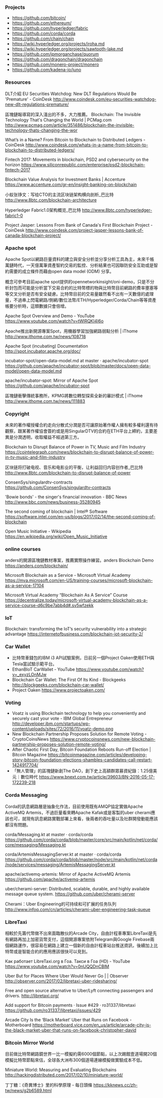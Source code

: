 ### Projects
* https://github.com/bitcoin/
* https://github.com/ethereum/
* https://github.com/hyperledger/fabric
* https://github.com/corda/corda
* https://github.com/chain/chain
* https://wiki.hyperledger.org/projects/iroha.md
* https://wiki.hyperledger.org/projects/sawtooth-lake.md
* https://github.com/jpmorganchase/quorum
* https://github.com/dragonchain/dragonchain
* https://github.com/monero-project/monero
* https://github.com/kadena-io/juno

### Resources

DLT介紹 EU Securities Watchdog: New DLT Regulations Would Be 'Premature' - CoinDesk  http://www.coindesk.com/eu-securities-watchdog-new-dlt-regulations-premature/

區塊鏈報導寫的深入淺出的不多，大力推薦。 Blockchain: The Invisible Technology That's Changing the World | PCMag.com  http://www.pcmag.com/article/351486/blockchain-the-invisible-technology-thats-changing-the-wor

What’s in a Name? From Bitcoin to Blockchain to Distributed Ledgers - CoinDesk  http://www.coindesk.com/whats-in-a-name-from-bitcoin-to-blockchain-to-distributed-ledgers/

Fintech 2017: Movements in blockchain, PSD2 and cybersecurity on the horizon https://www.siliconrepublic.com/enterprise/psd2-blockchain-fintech-2017

Blockchain Value Analysis for Investment Banks | Accenture https://www.accenture.com/gr-en/insight-banking-on-blockchain

小蚁张铮文：写给CTO的主流区块链架构横向剖析_巴比特 http://www.8btc.com/blockchain-architecture

Hyperledger Fabric1.0架构概览_巴比特 http://www.8btc.com/hyperledger-fabric1-0

Project Jasper: Lessons From Bank of Canada's First Blockchain Project - CoinDesk  http://www.coindesk.com/project-jasper-lessons-bank-of-canada-blockchain-project/

### Apache spot

Apache Spot以網路巨量資料的建立與安全分析並分享分析工具為主，未來千帳萬鏈時代，一天億萬筆資產智約交易的監控、分析結果也可因聯防安全互助或是智約需要的成立條件而藉由open data model (ODM) 分享。

概念可參考目前apache spot提供的opennetworkinsight/oni-demo，只是不分析封包而可能是分析當下交易合約的比特幣標的物與比特幣目前網路的費率壅塞等等交叉分析是否有安全疑慮。比特幣目前的交易量雖然看不出有一天數億的處理量，不過串上閃電網路/側網/數位法幣/ETH/Hyperledger/Corda/Chain等等資產帳要分析時，這類數據只會倍增。

Apache Spot Overview and Demo - YouTube  https://www.youtube.com/watch?v=tWlRQKI4I6o

Apache推出新開源專案Spot，用機器學習加強網路弱點分析 | iThome  http://www.ithome.com.tw/news/108718

Apache Spot (incubating) Documentation  http://spot.incubator.apache.org/doc/

incubator-spot/open-data-model.md at master · apache/incubator-spot https://github.com/apache/incubator-spot/blob/master/docs/open-data-model/open-data-model.md

apache/incubator-spot: Mirror of Apache Spot https://github.com/apache/incubator-spot

區塊鏈衝擊傳統事務所，KPMG將數位轉型探索全新的審計模式 | iThome  http://www.ithome.com.tw/news/111883

### Copyright

未來的著作權授權合約走向分散式分潤是否可讓原始著作權人擁有較多權利還有待觀察，跟某著作權協會簽約或是用SingularDTV的合約在ETH平台上締約，主要差異是分潤透明，收取權益不經過第三方。

Blockchain to Disrupt Balance of Power in TV, Music and Film Industry  https://cointelegraph.com/news/blockchain-to-disrupt-balance-of-power-in-tv-music-and-film-industry

区块链将打破电视、音乐和电影业的平衡，让利益回归内容创作者_巴比特  http://www.8btc.com/blockchain-to-disrupt-balance-of-power

ConsenSys/singulardtv-contracts  https://github.com/ConsenSys/singulardtv-contracts

'Bowie bonds' - the singer's financial innovation - BBC News  http://www.bbc.com/news/business-35280945

The second coming of blockchain | Intel® Software https://software.intel.com/en-us/blogs/2017/02/14/the-second-coming-of-blockchain

Open Music Initiative - Wikipedia  https://en.wikipedia.org/wiki/Open_Music_Initiative

### online courses

anders的開源區塊鏈教材專案，推薦實際操作練習。anders Blockchain Demo https://anders.com/blockchain/

Microsoft Blockchain as a Service - Microsoft Virtual Academy  https://mva.microsoft.com/en-US/training-courses/microsoft-blockchain-as-a-service-17104

Microsoft Virtual Academy “Blockchain As A Service” Course https://decentralize.today/microsoft-virtual-academy-blockchain-as-a-service-course-d6c9be7abb4d#.sv5wfzekk

### IoT

Blockchain: transforming the IoT’s security vulnerability into a strategic advantage  https://internetofbusiness.com/blockchain-iot-security-2/

### Car Wallet
* 比特幣車錢包的IBM i3 API試驗案例，日前另一個Project Oaken使用ETH與Tesla當試驗示範平台。
* EthanBIoT CarWallet - YouTube https://www.youtube.com/watch?v=_exyzLOnMJw
* Blockchain Car Wallet: The First Of Its Kind - Blockgeeks http://blockgeeks.com/blockchain-car-wallet/
* Project Oaken https://www.projectoaken.com/

### Voting

* Voatz is using Blockchain technology to help you conveniently and securely cast your vote - IBM Global Entrepreneur  http://developer.ibm.com/startups/wp-content/uploads/sites/72/2016/11/voatz-demo.png
* New Blockchain Partnership Proposes Solution for Remote Voting - CryptoCoinsNews  https://www.cryptocoinsnews.com/new-blockchain-partnership-proposes-solution-remote-voting/
* After Chaotic First Day, Bitcoin Foundation Reboots Run-off Election | Bitcoin Magazine  https://bitcoinmagazine.com/articles/developing-story-bitcoin-foundation-elections-shambles-candidates-call-restart-1424917704/
* 「無人管理」的區塊鏈新創The DAO，創下史上高額群眾募資紀錄：1.25億美元｜數位時代  https://www.bnext.com.tw/article/39603/BN-2016-05-17-172239-218

### Corda Messaging

Corda的訊息網路層是抽象化作法，目前使用既有AMQP協定實做Apache ActiveMQ Artemis，不過巨量看來轉Apache Kafak或是客製的uber cherami應該也可，就現有訊息網路實戰部署上來看，後兩者的吞吐量以及社群開發動能應該都沒有問題。

corda/Messaging.kt at master · corda/corda  https://github.com/corda/corda/blob/master/core/src/main/kotlin/net/corda/core/messaging/Messaging.kt

corda/ArtemisMessagingServer.kt at master · corda/corda  https://github.com/corda/corda/blob/master/node/src/main/kotlin/net/corda/node/services/messaging/ArtemisMessagingServer.kt

apache/activemq-artemis: Mirror of Apache ActiveMQ Artemis  https://github.com/apache/activemq-artemis

uber/cherami-server: Distributed, scalable, durable, and highly available message queue system.  https://github.com/uber/cherami-server

Cherami：Uber Engineering的可持续和可扩展的任务队列  http://www.infoq.com/cn/articles/cherami-uber-engineering-task-queue

### LibreTaxi

相較於先籌代幣做不出來面臨散伙的Arcade City，自由計程車專案LibreTaxi是先有網路再加上加密貨幣支付，這個開源專案依附Telegram與Google Firebase兩個網路運作，很容易在網路上建立一個新的自由計程車站台推送資訊，後續加上比特幣或是智能合約的應用應該很快可以見到。

Как работает LibreTaxi.org в Гоа. Такси в Гоа (HD) - YouTube  https://www.youtube.com/watch?v=0nUQQDnCBlM

Uber But for Places Where Uber Would Never Go | | Observer  http://observer.com/2017/02/libretaxi-uber-ridesharing/

Free and open source alternative to Uber/Lyft connecting passengers and drivers.  http://libretaxi.org/

Add support for Bitcoin payments · Issue #429 · ro31337/libretaxi https://github.com/ro31337/libretaxi/issues/429

Arcade City Is the ‘Black Market’ Uber that Runs on Facebook - Motherboard  https://motherboard.vice.com/en_us/article/arcade-city-is-the-black-market-uber-that-runs-on-facebook-christopher-david

### Bitcoin Mirror World

目前做比特幣網路鏡世界一比一模擬約需6000個節點，以上次踢館壹道場開20個模擬比特幣節點來估，全球各大洲布300個道場連線模擬做實驗成本不低。

Miniature World: Measuring and Evaluating Blockchains  http://hackingdistributed.com/2017/02/10/miniature-world/

丁丁糖：《奇異博士》里的科學原理 - 每日頭條  https://kknews.cc/zh-tw/news/g2b6589.html
